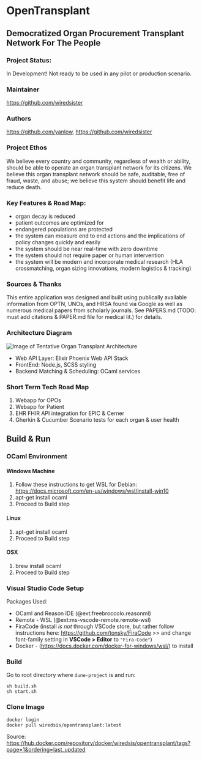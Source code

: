 
# OpenTransplant

## Democratized Organ Procurement Transplant Network For The People

### Project Status: 

In Development! Not ready to be used in any pilot or production scenario.

### Maintainer
https://github.com/wiredsister

### Authors
https://github.com/yanlow, https://github.com/wiredsister

### Project Ethos

We believe every country and community, regardless of wealth or ability, should be able to operate an organ transplant network for its citizens. We believe this organ transplant network should be safe, auditable, free of fraud, waste, and abuse; we believe this system should benefit life and reduce death. 

### Key Features & Road Map:
- organ decay is reduced
- patient outcomes are optimized for
- endangered populations are protected
- the system can measure end to end actions and the implications of policy changes quickly and easily
- the system should be near real-time with zero downtime
- the system should not require paper or human intervention
- the system will be modern and incorporate medical research (HLA crossmatching, organ sizing innovations, modern logistics & tracking)

### Sources & Thanks

This entire application was designed and built using publically available information from OPTN, UNOs, and HRSA found via Google as well as numerous medical papers from scholarly journals. See PAPERS.md (TODO: must add citations & PAPER.md file for medical lit.) for details.

### Architecture Diagram

![Image of Tentative Organ Transplant Architecture](https://user-images.githubusercontent.com/3818802/103159093-38953800-4793-11eb-87c7-090c816c9cc9.jpg)

- Web API Layer: Elixir Phoenix Web API Stack
- FrontEnd: Node.js, SCSS styling
- Backend Matching & Scheduling: OCaml services

### Short Term Tech Road Map

1. Webapp for OPOs
2. Webapp for Patient
3. EHR FHIR API integration for EPIC & Cerner
4. Gherkin & Cucumber Scenario tests for each organ & user health

## Build & Run

### OCaml Environment

#### Windows Machine

1. Follow these instructions to get WSL for Debian: 
https://docs.microsoft.com/en-us/windows/wsl/install-win10
2. apt-get install ocaml
3. Proceed to Build step

#### Linux

1. apt-get install ocaml
2. Proceed to Build step

#### OSX

1. brew install ocaml
2. Proceed to Build step

### Visual Studio Code Setup

Packages Used:

- OCaml and Reason IDE (@ext:freebroccolo.reasonml)
- Remote - WSL  (@ext:ms-vscode-remote.remote-wsl)
- FiraCode (install _is not_ through VSCode store, but rather follow instructions here: https://github.com/tonsky/FiraCode >> and change font-family setting in **VSCode > Editor** to `"Fira-Code"`)
- Docker - (https://docs.docker.com/docker-for-windows/wsl/) to install 

### Build

Go to root directory where `dune-project` is and run:

```
sh build.sh
sh start.sh
```
### Clone Image

```
docker login
docker pull wiredsis/opentransplant:latest
```
Source: https://hub.docker.com/repository/docker/wiredsis/opentransplant/tags?page=1&ordering=last_updated
